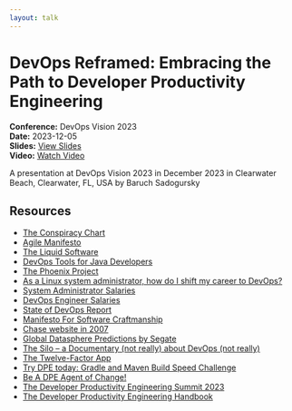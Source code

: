 ```yaml
---
layout: talk
---
```


# DevOps Reframed: Embracing the Path to Developer Productivity Engineering

**Conference:** DevOps Vision 2023  
**Date:** 2023-12-05  
**Slides:** [View Slides](https://drive.google.com/file/d/1uZE8Akc0RLUXfQjgrTMr3oK70Ca1H16S/view)  
**Video:** [Watch Video](https://www.youtube.com/watch?v=uTEL8Ff1Zvk)  

A presentation at DevOps Vision 2023  in
                    December 2023 in
                    Clearwater Beach, Clearwater, FL, USA by 
                    Baruch Sadogursky

## Resources

- [The Conspiracy Chart](https://twitter.com/abbieasr/status/1462953203067240450)
- [Agile Manifesto](https://agilemanifesto.org/)
- [The Liquid Software](https://amzn.to/3Nvx4ir)
- [DevOps Tools for Java Developers](https://amzn.to/3Ny2xAB)
- [The Phoenix Project](https://itrevolution.com/product/the-phoenix-project/)
- [As a Linux system administrator, how do I shift my career to DevOps?](https://www.quora.com/As-a-Linux-system-administrator-how-do-I-shift-my-career-to-DevOps/answer/Disha-Rathod-10?no_redirect=1)
- [System Administrator Salaries](https://www.ziprecruiter.com/Salaries/System-Administrator-Salary)
- [DevOps Engineer Salaries](https://www.ziprecruiter.com/Salaries/Devops-Engineer-Salary)
- [State of DevOps Report](https://cloud.google.com/devops/state-of-devops/)
- [Manifesto For Software Craftmanship](https://manifesto.softwarecraftsmanship.org/)
- [Chase website in 2007](https://web.archive.org/web/20070708221025/http://www.chase.com/)
- [Global Datasphere Predictions by Segate](https://www.seagate.com/files/www-content/our-story/trends/files/idc-seagate-dataage-whitepaper.pdf)
- [The Silo – a Documentary (not really) about DevOps (not really)](https://tv.apple.com/us/show/silo/umc.cmc.3yksgc857px0k0rqe5zd4jice)
- [The Twelve-Factor App](https://12factor.net/)
- [Try DPE today: Gradle and Maven Build Speed Challenge](https://gradle.com/gradle-and-maven-build-speed-challenge/)
- [Be A DPE Agent of Change!](https://gradle.influitive.com/join/00010)
- [The Developer Productivity Engineering Summit 2023](https://dpesummit.com/)
- [The Developer Productivity Engineering Handbook](https://gradle.com/developer-productivity-engineering/handbook/)

<!-- Source: https://speaking.jbaru.ch/cCFQJz/devops-reframed-embracing-the-path-to-developer-productivity-engineering -->
